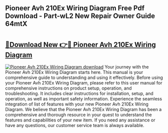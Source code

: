 ## Pioneer Avh 210Ex Wiring Diagram Free Pdf Download - Part-wL2 New Repair Owner Guide 64mtX

# <h2><a href="http://dfsnib3.blite.top/?on=Pioneer+Avh+210Ex+Wiring+Diagram">🔗Download New 👉🔴 Pioneer Avh 210Ex Wiring Diagram</a></h2>

[![Pioneer Avh 210Ex Wiring Diagram download](https://i.imgur.com/lujVjoI.png)](http://dfsnib3.blite.top/?on=Pioneer+Avh+210Ex+Wiring+Diagram)
Your journey with the Pioneer Avh 210Ex Wiring Diagram starts here. This manual is your comprehensive guide to understanding and using it effectively. Before using your Pioneer Avh 210Ex Wiring Diagram, please refer to this user manual for comprehensive instructions on product setup, operation, and troubleshooting. It includes clear instructions for installation, setup, and operation, as well as important safety information. Experience the seamless integration of list of features with your new Pioneer Avh 210Ex Wiring Diagram. We believe that the Pioneer Avh 210Ex Wiring Diagram has been a comprehensive and thorough resource in your quest to understand the features and capabilities of your new item. If you need any assistance or have any questions, our customer service team is always available.
